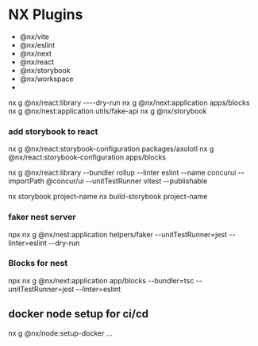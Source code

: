 # NX Plugins
- @nx/vite
- @nx/eslint
- @nx/next
- @nx/react
- @nx/storybook
- @nx/workspace
- 

nx g @nx/react:library ----dry-run
nx g @nx/next:application apps/blocks
nx g @nx/nest:application utils/fake-api
nx g @nx/storybook

### add storybook to react
nx g @nx/react:storybook-configuration packages/axolotl
nx g @nx/react:storybook-configuration apps/blocks

nx g @nx/react:library --bundler rollup --linter eslint --name concurui --importPath @concur/ui --unitTestRunner vitest --publishable

nx storybook project-name
nx build-storybook project-name


### faker nest server
npx nx g @nx/nest:application helpers/faker --unitTestRunner=jest --linter=eslint --dry-run

### Blocks for nest
npx nx g @nx/next:application app/blocks --bundler=tsc --unitTestRunner=jest --linter=eslint

## docker node setup for ci/cd
nx g @nx/node:setup-docker ...

